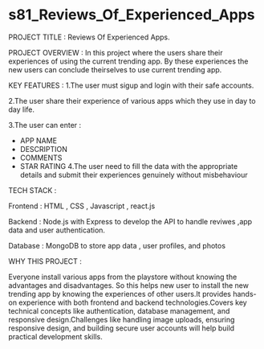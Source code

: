# s81_Reviews_Of_Experienced_Apps

PROJECT TITLE : Reviews Of Experienced Apps.

PROJECT OVERVIEW : In this project where the users share their experiences of using the current trending app. By these experiences the new users can conclude theirselves to use current trending app.

KEY FEATURES : 1.The user must sigup and login with their safe accounts.

2.The user share their experience of various apps which they use in day to day life.

3.The user can enter :

 * APP NAME
 * DESCRIPTION
 * COMMENTS
 * STAR RATING
4.The user need to fill the data with the appropriate details and submit their experiences genuinely without misbehaviour

TECH STACK : 

Frontend : HTML , CSS , Javascript , react.js

Backend : Node.js with Express to develop the API to handle reviwes ,app data and user authentication.

Database : MongoDB to store app data , user profiles, and photos

WHY THIS PROJECT :

Everyone install various apps from the playstore without knowing the advantages and disadvantages. So this helps new user to install the new trending app by knowing the experiences of other users.It provides hands-on experience with both frontend and backend technologies.Covers key technical concepts like authentication, database management, and responsive design.Challenges like handling image uploads, ensuring responsive design, and building secure user accounts will help build practical development skills.
